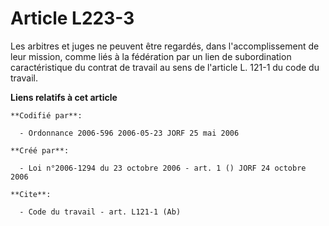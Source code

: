 # Article L223-3

Les arbitres et juges ne peuvent être regardés, dans l'accomplissement de leur mission, comme liés à la fédération par un
lien de subordination caractéristique du contrat de travail au sens de l'article L. 121-1 du code du travail.

**Liens relatifs à cet article**

	**Codifié par**:

	  - Ordonnance 2006-596 2006-05-23 JORF 25 mai 2006

	**Créé par**:

	  - Loi n°2006-1294 du 23 octobre 2006 - art. 1 () JORF 24 octobre 2006

	**Cite**:

	  - Code du travail - art. L121-1 (Ab)

